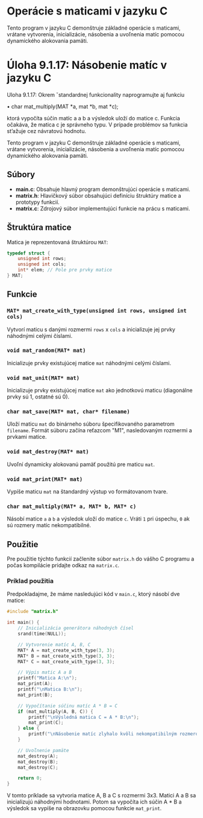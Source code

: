 # Operácie s maticami v jazyku C

Tento program v jazyku C demonštruje základné operácie s maticami, vrátane vytvorenia, inicializácie, násobenia a uvoľnenia matíc pomocou dynamického alokovania pamäti.


# Úloha 9.1.17: Násobenie matíc v jazyku C

Uloha 9.1.17: Okrem ˇstandardnej funkcionality naprogramujte aj funkciu

• char mat_multiply(MAT *a, mat *b, mat *c);

ktorá vypočíta súčin matíc a a b a výsledok uloží do matice c. Funkcia očakáva, že matica c je správneho typu. V prípade problémov sa funkcia st’ažuje cez návratovú hodnotu.

Tento program v jazyku C demonštruje základné operácie s maticami, vrátane vytvorenia, inicializácie, násobenia a uvoľnenia matíc pomocou dynamického alokovania pamäti.

## Súbory

- **main.c**: Obsahuje hlavný program demonštrujúci operácie s maticami.
- **matrix.h**: Hlavičkový súbor obsahujúci definíciu štruktúry matice a prototypy funkcií.
- **matrix.c**: Zdrojový súbor implementujúci funkcie na prácu s maticami.

## Štruktúra matice

Matica je reprezentovaná štruktúrou `MAT`:

```c
typedef struct {
    unsigned int rows;
    unsigned int cols;
    int* elem; // Pole pre prvky matice
} MAT;
```

## Funkcie

### `MAT* mat_create_with_type(unsigned int rows, unsigned int cols)`

Vytvorí maticu s danými rozmermi `rows` x `cols` a inicializuje jej prvky náhodnými celými číslami.

### `void mat_random(MAT* mat)`

Inicializuje prvky existujúcej matice `mat` náhodnými celými číslami.

### `void mat_unit(MAT* mat)`

Inicializuje prvky existujúcej matice `mat` ako jednotkovú maticu (diagonálne prvky sú 1, ostatné sú 0).

### `char mat_save(MAT* mat, char* filename)`

Uloží maticu `mat` do binárneho súboru špecifikovaného parametrom `filename`. Formát súboru začína reťazcom "M1", nasledovaným rozmermi a prvkami matice.

### `void mat_destroy(MAT* mat)`

Uvoľní dynamicky alokovanú pamäť použitú pre maticu `mat`.

### `void mat_print(MAT* mat)`

Vypíše maticu `mat` na štandardný výstup vo formátovanom tvare.

### `char mat_multiply(MAT* a, MAT* b, MAT* c)`

Násobí matice `a` a `b` a výsledok uloží do matice `c`. Vráti `1` pri úspechu, `0` ak sú rozmery matíc nekompatibilné.

## Použitie

Pre použitie týchto funkcií začlenite súbor `matrix.h` do vášho C programu a počas kompilácie pridajte odkaz na `matrix.c`.

### Príklad použitia

Predpokladajme, že máme nasledujúci kód v `main.c`, ktorý násobí dve matice:

```c
#include "matrix.h"

int main() {
    // Inicializácia generátora náhodných čísel
    srand(time(NULL));

    // Vytvorenie matíc A, B, C
    MAT* A = mat_create_with_type(3, 3);
    MAT* B = mat_create_with_type(3, 3);
    MAT* C = mat_create_with_type(3, 3);

    // Výpis matic A a B
    printf("Matica A:\n");
    mat_print(A);
    printf("\nMatica B:\n");
    mat_print(B);

    // Vypočítanie súčinu matíc A * B = C
    if (mat_multiply(A, B, C)) {
        printf("\nVýsledná matica C = A * B:\n");
        mat_print(C);
    } else {
        printf("\nNásobenie matíc zlyhalo kvôli nekompatibilným rozmerom.\n");
    }

    // Uvoľnenie pamäte
    mat_destroy(A);
    mat_destroy(B);
    mat_destroy(C);

    return 0;
}
```

V tomto príklade sa vytvoria matice A, B a C s rozmermi 3x3. Matici A a B sa inicializujú náhodnými hodnotami. Potom sa vypočíta ich súčin A * B a výsledok sa vypíše na obrazovku pomocou funkcie `mat_print`.
